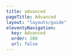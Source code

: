 ```yaml
---
title: advanced
pageTitle: Advanced
layout: "layouts/guide"
eleventyNavigation:
  key: Advanced
  order: 200
  url: false
---
```


